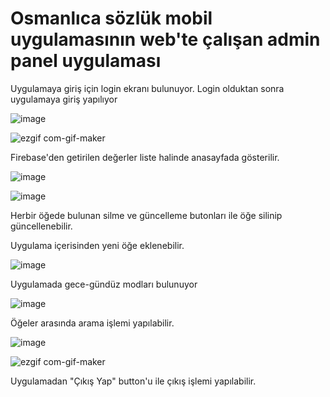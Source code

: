 # Osmanlıca sözlük mobil uygulamasının web'te çalışan admin panel uygulaması

Uygulamaya giriş için login ekranı bulunuyor. Login olduktan sonra uygulamaya giriş yapılıyor

![image](https://user-images.githubusercontent.com/40487051/195285915-5f780bd7-d368-42a1-8fd9-5465fd2f5af6.png)


![ezgif com-gif-maker](https://user-images.githubusercontent.com/40487051/195287105-6a475fe8-3b5d-4a96-8480-b9f5ea753f4e.gif)


Firebase'den getirilen değerler liste halinde anasayfada gösterilir.

![image](https://user-images.githubusercontent.com/40487051/195287478-47456aca-4e14-4246-b2b2-be1c397ed91c.png)

![image](https://user-images.githubusercontent.com/40487051/195287557-833362dc-ffb9-49d9-980d-c5d61400d575.png)

Herbir öğede bulunan silme ve güncelleme butonları ile öğe silinip güncellenebilir.

Uygulama içerisinden yeni öğe eklenebilir.

![image](https://user-images.githubusercontent.com/40487051/195287865-98cd6ea1-392b-49cb-aa33-0992f95db7e7.png)

Uygulamada gece-gündüz modları bulunuyor

![image](https://user-images.githubusercontent.com/40487051/195288005-9159ec34-ef93-464c-80b9-7cd43a66d7cc.png)

Öğeler arasında arama işlemi yapılabilir.

![image](https://user-images.githubusercontent.com/40487051/195289197-efbc19da-8c01-4d15-880c-9070f572fd84.png)

![ezgif com-gif-maker](https://user-images.githubusercontent.com/40487051/195289238-be294c0e-7e8c-4f99-a3a0-89202f3a6a6b.gif)

Uygulamadan "Çıkış Yap" button'u ile çıkış işlemi yapılabilir.

